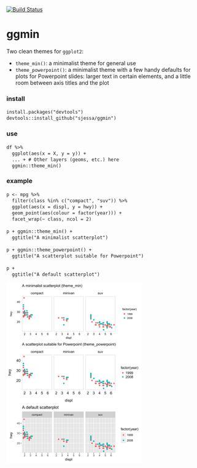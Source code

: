 [![Build Status](https://travis-ci.org/sjessa/ggmin.svg?branch=master)](https://travis-ci.org/sjessa/ggmin)

# ggmin
Two clean themes for `ggplot2`:
* `theme_min()`: a minimalist theme for general use
* `theme_powerpoint()`: a minimalist theme with a few handy defaults for plots for Powerpoint slides: larger text in certain elements, and a little room between axis titles and the plot

### install
```
install.packages("devtools")  
devtools::install_github("sjessa/ggmin")
```

### use
```
df %>%
  ggplot(aes(x = X, y = y)) +
  ... + # Other layers (geoms, etc.) here
  ggmin::theme_min()

```

### example
```
p <- mpg %>% 
  filter(class %in% c("compact", "suv")) %>% 
  ggplot(aes(x = displ, y = hwy)) +
  geom_point(aes(colour = factor(year))) +
  facet_wrap(~ class, ncol = 2)

p + ggmin::theme_min() +
  ggtitle("A minimalist scatterplot")

p + ggmin::theme_powerpoint() +
  ggtitle("A scatterplot suitable for Powerpoint")
  
p +
  ggtitle("A default scatterplot")
```
<img src="fig/mpg.png" width="70%">
